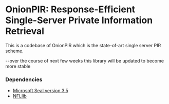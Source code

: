 # OnionPIR: Response-Efficient Single-Server Private Information Retrieval
This is a codebase of OnionPIR which is the state-of-art single server PIR scheme.

--over the course of next few weeks this library will be updated to become more stable 

### Dependencies
- [Microsoft Seal version 3.5](https://github.com/microsoft/SEAL/tree/3.5.0)
- [NFLlib](https://github.com/quarkslab/NFLlib) 
